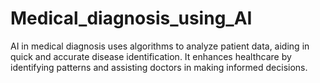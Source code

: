 # Medical_diagnosis_using_AI
AI in medical diagnosis uses algorithms to analyze patient data, aiding in quick and accurate disease identification. It enhances healthcare by identifying patterns and assisting doctors in making informed decisions.
